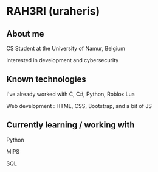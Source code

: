# RAH3RI (uraheris)

## About me
CS Student at the University of Namur, Belgium

Interested in development and cybersecurity


## Known technologies
I've already worked with C, C#, Python, Roblox Lua

Web development : HTML, CSS, Bootstrap, and a bit of JS


## Currently learning / working with
Python

MIPS

SQL
